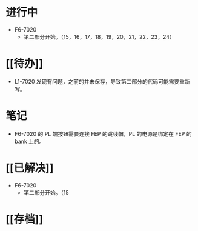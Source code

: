 # 进行中
- F6-7020
	- 第二部分开始。（15，16，17，18，19，20，21，22，23，24）
# [[待办]]
- L1-7020 发现有问题，之前的并未保存，导致第二部分的代码可能需要重新写。
# 笔记
- F6-7020 的 PL 端按钮需要连接 FEP 的跳线帽，PL 的电源是绑定在 FEP 的 bank 上的。
# [[已解决]]
- F6-7020
	- 第二部分开始。（15
# [[存档]]